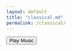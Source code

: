 ```yaml
---
layout: default
title: "classical.md"
permalink: /classical/
---
```


<audio id="bg-music" loop>
  <source src="/assets/music/Piano_Concerto_No_21_in_C_Major.mp3" type="audio/mpeg">
</audio>

<button onclick="document.getElementById('bg-music').play()">Play Music</button>


<script>
  window.addEventListener('load', function () {
    const audio = document.getElementById('bg-music');
    audio.play().catch(error => {
      console.log('Autoplay was prevented:', error);
    });
  });
</script>
